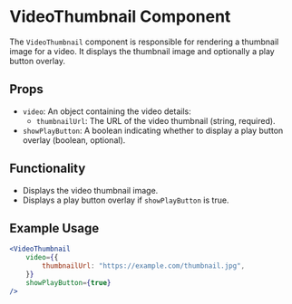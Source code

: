 # VideoThumbnail Component

The `VideoThumbnail` component is responsible for rendering a thumbnail image for a video. It displays the thumbnail image and optionally a play button overlay.

## Props

-   `video`: An object containing the video details:
    -   `thumbnailUrl`: The URL of the video thumbnail (string, required).
-   `showPlayButton`: A boolean indicating whether to display a play button overlay (boolean, optional).

## Functionality

-   Displays the video thumbnail image.
-   Displays a play button overlay if `showPlayButton` is true.

## Example Usage

```jsx
<VideoThumbnail
    video={{
        thumbnailUrl: "https://example.com/thumbnail.jpg",
    }}
    showPlayButton={true}
/>
